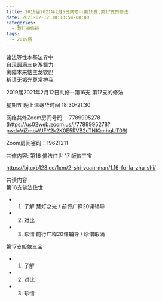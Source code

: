 ```yaml
---
title: 2019届2021年2月5日共修--第16支,第17支的修法
date: 2021-02-12 10:13:54-08:00
categories:
  - 慧灯禅修班
tags:
  - 2019届
---
```

诸法等性本基法界中  
自现圆满三身游舞力  
离障本来怙主龙钦巴  
祈请无垢光尊常护我  

2019届2021年2月12日共修--第16支,第17支的修法 

星期五 晚上温哥华时间 18:30-21:30  

网络共修Zoom房间号码： 7789995278 (<https://us02web.zoom.us/j/7789995278?pwd=VjZmbWJFY2k2K0E5RVB2cTNIQmhqUT09>)

Zoom房间密码：19621211

共修内容: 第16 佛法住世 17 皈依三宝           

<https://bj.cxb123.cc/1xm/2-shi-yuan-man/1.16-fo-fa-zhu-shi/>

共读内容  
第16支佛法住世
- 1. 了解 慧灯之光 / 前行广释20课辅导
- 2. 对比 
- 3. 珍惜 前行广释20课辅导 / 珍惜暇满

第17支皈依三宝 
- 1. 了解 
- 2. 对比 
- 3. 珍惜 